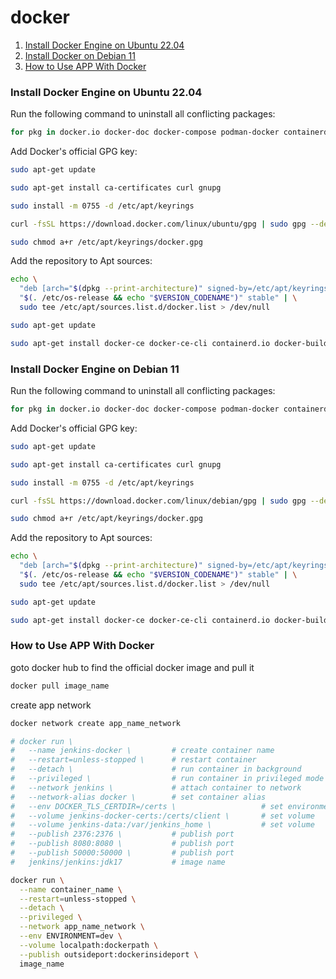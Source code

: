 # docker


1. [Install Docker Engine on Ubuntu 22.04](#install-docker-engine-on-ubuntu-22-04)
2. [Install Docker on Debian 11](#install-docker-engine-on-debian-11)
3. [How to Use APP With Docker](#how-to-use-app-with-docker)

### Install Docker Engine on Ubuntu 22.04

Run the following command to uninstall all conflicting packages:
```bash
for pkg in docker.io docker-doc docker-compose podman-docker containerd runc; do sudo apt-get remove $pkg; done
```
Add Docker's official GPG key:
```bash
sudo apt-get update
```
```bash
sudo apt-get install ca-certificates curl gnupg
```
```bash
sudo install -m 0755 -d /etc/apt/keyrings
```
```bash
curl -fsSL https://download.docker.com/linux/ubuntu/gpg | sudo gpg --dearmor -o /etc/apt/keyrings/docker.gpg
```
```bash
sudo chmod a+r /etc/apt/keyrings/docker.gpg
```


Add the repository to Apt sources:
```bash
echo \
  "deb [arch="$(dpkg --print-architecture)" signed-by=/etc/apt/keyrings/docker.gpg] https://download.docker.com/linux/ubuntu \
  "$(. /etc/os-release && echo "$VERSION_CODENAME")" stable" | \
  sudo tee /etc/apt/sources.list.d/docker.list > /dev/null
```
```bash
sudo apt-get update
```
```bash
sudo apt-get install docker-ce docker-ce-cli containerd.io docker-buildx-plugin docker-compose-plugin
```

### Install Docker Engine on Debian 11
Run the following command to uninstall all conflicting packages:
```bash
for pkg in docker.io docker-doc docker-compose podman-docker containerd runc; do sudo apt-get remove $pkg; done
```
Add Docker's official GPG key:
```bash
sudo apt-get update
```
```bash
sudo apt-get install ca-certificates curl gnupg
```
```bash
sudo install -m 0755 -d /etc/apt/keyrings
```
```bash
curl -fsSL https://download.docker.com/linux/debian/gpg | sudo gpg --dearmor -o /etc/apt/keyrings/docker.gpg
```
```bash
sudo chmod a+r /etc/apt/keyrings/docker.gpg
```
Add the repository to Apt sources:
```bash
echo \
  "deb [arch="$(dpkg --print-architecture)" signed-by=/etc/apt/keyrings/docker.gpg] https://download.docker.com/linux/debian \
  "$(. /etc/os-release && echo "$VERSION_CODENAME")" stable" | \
  sudo tee /etc/apt/sources.list.d/docker.list > /dev/null
```
```bash
sudo apt-get update
```
```bash
sudo apt-get install docker-ce docker-ce-cli containerd.io docker-buildx-plugin docker-compose-plugin
```
### How to Use APP With Docker
goto docker hub to find the official docker image
and pull it
```bash
docker pull image_name
```

create app network
```bash
docker network create app_name_network
```
```bash
# docker run \
#   --name jenkins-docker \         # create container name
#   --restart=unless-stopped \      # restart container
#   --detach \                      # run container in background
#   --privileged \                  # run container in privileged mode
#   --network jenkins \             # attach container to network
#   --network-alias docker \        # set container alias
#   --env DOCKER_TLS_CERTDIR=/certs \                   # set environment
#   --volume jenkins-docker-certs:/certs/client \       # set volume
#   --volume jenkins-data:/var/jenkins_home \           # set volume
#   --publish 2376:2376 \           # publish port
#   --publish 8080:8080 \           # publish port
#   --publish 50000:50000 \         # publish port
#   jenkins/jenkins:jdk17           # image name 
```
```bash
docker run \
  --name container_name \
  --restart=unless-stopped \
  --detach \
  --privileged \
  --network app_name_network \
  --env ENVIRONMENT=dev \
  --volume localpath:dockerpath \
  --publish outsideport:dockerinsideport \
  image_name
```
